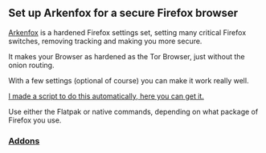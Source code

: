 ## Set up Arkenfox for a secure Firefox browser

[Arkenfox](https://github.com/arkenfox/user.js) is a hardened Firefox settings set, setting many critical Firefox switches, removing tracking and making you more secure.

It makes your Browser as hardened as the Tor Browser, just without the onion routing.

With a few settings (optional of course) you can make it work really well.

[I made a script to do this automatically, here you can get it.](https://github.com/trytomakeyouprivate/Arkenfox-softening)

Use either the Flatpak or native commands, depending on what package of Firefox you use.

### [Addons](https://github.com/trytomakeyouprivate/Arkenfox-softening/blob/main/Addon-recommendations.md)
